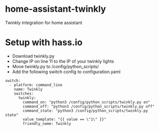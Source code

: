 # home-assistant-twinkly
Twinkly integration for home assistant

# Setup with hass.io
- Download twinkly.py
- Change IP on line 11 to the IP of your twinkly lights
- Move twinkly.py to /config/python_scripts/
- Add the following switch config to configuration.yaml

```
switch:
  - platform: command_line
    name: Twinkly
    switches:
      twinkly:
        command_on: "python3 /config/python_scripts/twinkly.py on"
        command_off: "python3 /config/python_scripts/twinkly.py off" 
        command_state: "python3 /config/python_scripts/twinkly.py state"
        value_template: "{{ value == \"1\" }}"
        friendly_name: Twinkly
```
